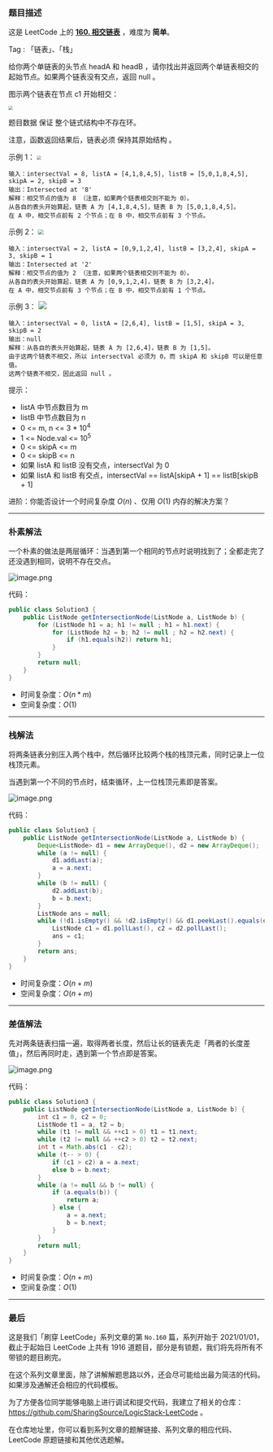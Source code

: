 ### 题目描述

这是 LeetCode 上的 **[160. 相交链表](https://leetcode-cn.com/problems/intersection-of-two-linked-lists/solution/gong-shui-san-xie-zhao-liang-tiao-lian-b-h3bd/)** ，难度为 **简单**。

Tag : 「链表」、「栈」




给你两个单链表的头节点 headA 和 headB ，请你找出并返回两个单链表相交的起始节点。如果两个链表没有交点，返回 null 。

图示两个链表在节点 c1 开始相交：

<img src="https://assets.leetcode-cn.com/aliyun-lc-upload/uploads/2018/12/14/160_statement.png" style="zoom:50%;" />


题目数据 保证 整个链式结构中不存在环。

注意，函数返回结果后，链表必须 保持其原始结构 。

示例 1：
<img src="https://assets.leetcode-cn.com/aliyun-lc-upload/uploads/2018/12/14/160_example_1.png" style="zoom:50%;" />

```
输入：intersectVal = 8, listA = [4,1,8,4,5], listB = [5,0,1,8,4,5], skipA = 2, skipB = 3
输出：Intersected at '8'
解释：相交节点的值为 8 （注意，如果两个链表相交则不能为 0）。
从各自的表头开始算起，链表 A 为 [4,1,8,4,5]，链表 B 为 [5,0,1,8,4,5]。
在 A 中，相交节点前有 2 个节点；在 B 中，相交节点前有 3 个节点。
```
示例 2：
<img src="https://assets.leetcode-cn.com/aliyun-lc-upload/uploads/2018/12/14/160_example_2.png" style="zoom: 67%;" />

```
输入：intersectVal = 2, listA = [0,9,1,2,4], listB = [3,2,4], skipA = 3, skipB = 1
输出：Intersected at '2'
解释：相交节点的值为 2 （注意，如果两个链表相交则不能为 0）。
从各自的表头开始算起，链表 A 为 [0,9,1,2,4]，链表 B 为 [3,2,4]。
在 A 中，相交节点前有 3 个节点；在 B 中，相交节点前有 1 个节点。
```
示例 3：
![](https://assets.leetcode-cn.com/aliyun-lc-upload/uploads/2018/12/14/160_example_3.png)

```
输入：intersectVal = 0, listA = [2,6,4], listB = [1,5], skipA = 3, skipB = 2
输出：null
解释：从各自的表头开始算起，链表 A 为 [2,6,4]，链表 B 为 [1,5]。
由于这两个链表不相交，所以 intersectVal 必须为 0，而 skipA 和 skipB 可以是任意值。
这两个链表不相交，因此返回 null 。
```

提示：
* listA 中节点数目为 m
* listB 中节点数目为 n
* 0 <= m, n <= 3 * $10^4$
* 1 <= Node.val <= $10^5$
* 0 <= skipA <= m
* 0 <= skipB <= n
* 如果 listA 和 listB 没有交点，intersectVal 为 0
* 如果 listA 和 listB 有交点，intersectVal == listA[skipA + 1] == listB[skipB + 1]


进阶：你能否设计一个时间复杂度 $O(n)$ 、仅用 $O(1)$ 内存的解决方案？

---

### 朴素解法

一个朴素的做法是两层循环：当遇到第一个相同的节点时说明找到了；全都走完了还没遇到相同，说明不存在交点。

![image.png](https://pic.leetcode-cn.com/1622769850-UZiqOF-image.png)

代码：
```Java []
public class Solution3 {
    public ListNode getIntersectionNode(ListNode a, ListNode b) {
        for (ListNode h1 = a; h1 != null ; h1 = h1.next) {
            for (ListNode h2 = b; h2 != null ; h2 = h2.next) {
                if (h1.equals(h2)) return h1;
            }
        }
        return null;
    }
}
```
* 时间复杂度：$O(n * m)$
* 空间复杂度：$O(1)$

---

### 栈解法

将两条链表分别压入两个栈中，然后循环比较两个栈的栈顶元素，同时记录上一位栈顶元素。

当遇到第一个不同的节点时，结束循环，上一位栈顶元素即是答案。

![image.png](https://pic.leetcode-cn.com/1622769767-JqWwju-image.png)

代码：
```Java []
public class Solution3 {
    public ListNode getIntersectionNode(ListNode a, ListNode b) {
        Deque<ListNode> d1 = new ArrayDeque(), d2 = new ArrayDeque();
        while (a != null) {
            d1.addLast(a);
            a = a.next;
        } 
        while (b != null) {
            d2.addLast(b);
            b = b.next;
        }
        ListNode ans = null;
        while (!d1.isEmpty() && !d2.isEmpty() && d1.peekLast().equals(d2.peekLast())) {
            ListNode c1 = d1.pollLast(), c2 = d2.pollLast();
            ans = c1;
        }
        return ans;
    }
}
```
* 时间复杂度：$O(n + m)$
* 空间复杂度：$O(n + m)$

---

### 差值解法

先对两条链表扫描一遍，取得两者长度，然后让长的链表先走「两者的长度差值」，然后再同时走，遇到第一个节点即是答案。

![image.png](https://pic.leetcode-cn.com/1622769418-LujNwY-image.png)

代码：
```Java []
public class Solution3 {
    public ListNode getIntersectionNode(ListNode a, ListNode b) {
        int c1 = 0, c2 = 0;
        ListNode t1 = a, t2 = b;
        while (t1 != null && ++c1 > 0) t1 = t1.next;
        while (t2 != null && ++c2 > 0) t2 = t2.next;
        int t = Math.abs(c1 - c2);
        while (t-- > 0) {
            if (c1 > c2) a = a.next;
            else b = b.next;
        }
        while (a != null && b != null) {
            if (a.equals(b)) {
                return a;
            } else {
                a = a.next;
                b = b.next;
            }
        }
        return null;
    }
}
```
* 时间复杂度：$O(n + m)$
* 空间复杂度：$O(1)$

---

### 最后

这是我们「刷穿 LeetCode」系列文章的第 `No.160` 篇，系列开始于 2021/01/01，截止于起始日 LeetCode 上共有 1916 道题目，部分是有锁题，我们将先将所有不带锁的题目刷完。

在这个系列文章里面，除了讲解解题思路以外，还会尽可能给出最为简洁的代码。如果涉及通解还会相应的代码模板。

为了方便各位同学能够电脑上进行调试和提交代码，我建立了相关的仓库：https://github.com/SharingSource/LogicStack-LeetCode 。

在仓库地址里，你可以看到系列文章的题解链接、系列文章的相应代码、LeetCode 原题链接和其他优选题解。

